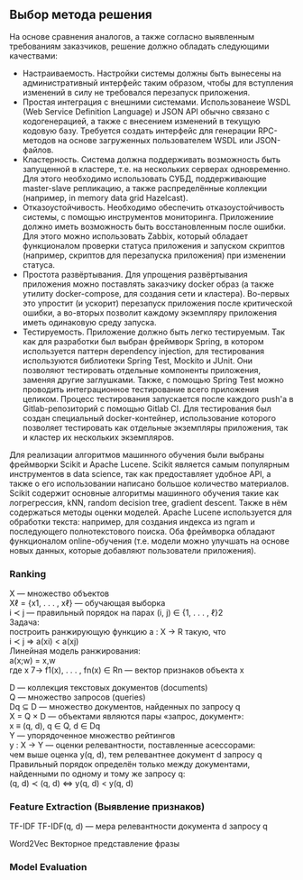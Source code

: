 
## Выбор метода решения

На основе сравнения аналогов, а также согласно выявленным требованиям заказчиков, решение должно обладать следующими качествами:

+ Настраиваемость. Настройки системы должны быть вынесены на административный интерфейс таким образом, чтобы для вступления изменений в силу не требовался перезапуск приложения. 
+ Простая интеграция с внешними системами. Использованеие WSDL (Web Service Definition Language) и JSON API обычно связано с кодогенерацией, а также с внесением изменений в текущую кодовую базу. Требуется создать интерфейс для генерации RPC-методов на основе загруженных пользователем WSDL или JSON-файлов.  
+ Кластерность. Система должна поддерживать возможность быть запущенной в кластере, т.е. на нескольких серверах одновременно. Для этого необходимо использовать СУБД, поддерживающие master-slave репликацию, а также распределённые коллекции (например, in memory data grid Hazelcast).
+ Отказоустойчивость. Необходимо обеспечить отказоустойчивость системы, с помощью инструментов мониторинга. Приложениие должно иметь возможность быть восстановленным после ошибки. Для этого можно использовать Zabbix, который обладает функционалом проверки статуса приложения и запуском скриптов (например, скриптов для перезапуска приложения) при изменении статуса.
+ Простота развёртывания. Для упрощения развёртывания приложения можно поставлять заказчику docker образ (а также утилиту docker-compose, для создания сети и кластера). Во-первых это упростит (и ускорит) перезапуск приложения после критической ошибки, а во-вторых позволит каждому экземпляру приложения иметь одинаковую среду запуска.
+ Тестируемость. Приложение должно быть легко тестируемым. Так как для разработки был выбран фреймворк Spring, в котором используется паттерн dependency injection, для тестирования используются библиотеки Spring Test, Mockito и JUnit. Они позволяют тестировать отдельные компоненты приложения, заменяя другие заглушками. Также, с помощью Spring Test можно проводить интеграционное тестирование всего приложения целиком. Процесс тестирования запускается после каждого push'a в Gitlab-репозиторий с помощью Gitlab CI. Для тестирования был создан специальный docker-контейнер, использование которого позволяет тестировать как отдельные экземпляры приложения, так и кластер их нескольких экземпляров.

Для реализации алгоритмов машинного обучения были выбраны фреймворки Scikit и Apache Lucene. Scikit является самым популярным инструментов в data science, так как предоставляет удобное API, а также о его использовании написано большое количество материалов. Scikit содержит основные алгоритмы машинного обучения такие как логрегрессия, kNN, random decision tree, gradient descent. Также в нём содержаться методы оценки моделей. Apache Lucene используется для обработки текста: например, для создания индекса из ngram и последующего полнотекстового поиска. Оба фреймворка обладают функционалом online-обучения (т.е. модели можно улучшать на основе новых данных, которые добавляют пользователи приложения).




### Ranking
X — множество объектов  
Xℓ = {x1, . . . , xℓ} — обучающая выборка  
i ≺ j — правильный порядок на парах (i, j) ∈ {1, . . . , ℓ}2  
Задача:  
построить ранжирующую функцию a : X → R такую, что  
i ≺ j ⇒ a(xi) < a(xj)  
Линейная модель ранжирования:  
a(x;w) = x,w  
где x 7→ f1(x), . . . , fn(x) ∈ Rn — вектор признаков объекта x  

D — коллекция текстовых документов (documents)  
Q — множество запросов (queries)  
Dq ⊆ D — множество документов, найденных по запросу q  
X = Q × D — объектами являются пары «запрос, документ»:  
x ≡ (q, d), q ∈ Q, d ∈ Dq  
Y — упорядоченное множество рейтингов  
y : X → Y — оценки релевантности, поставленные асессорами:  
чем выше оценка y(q, d), тем релевантнее документ d запросу q  
Правильный порядок определён только между документами,  
найденными по одному и тому же запросу q:  
(q, d) ≺ (q, d) ⇔ y(q, d) < y(q, d)  

### Feature Extraction (Выявление признаков)

TF-IDF
TF-IDF(q, d) — мера релевантности документа d запросу q

Word2Vec
Векторное представление фразы

### Model Evaluation

